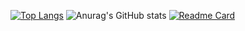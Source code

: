 
[![Top Langs](https://github-readme-stats.vercel.app/api/top-langs/?username=prismOxO1)](https://github.com/prismOxO1/github-readme-stats)
![Anurag's GitHub stats](https://github-readme-stats.vercel.app/api?username=prismOxO1&show_icons=true&theme=transparent)
[![Readme Card](https://github-readme-stats.vercel.app/api/pin/?username=prismOxO1&repo=github-readme-stats)](https://github.com/anuraghazra/github-readme-stats)

